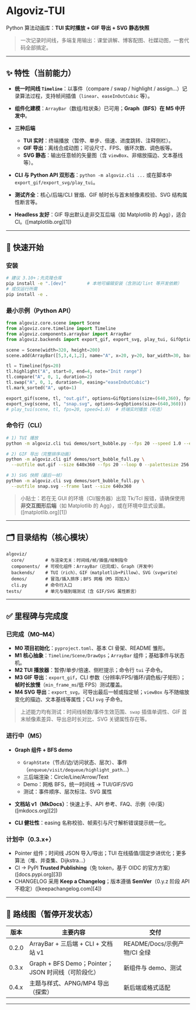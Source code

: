 # Algoviz-TUI

Python 算法动画库：**TUI 实时播放 + GIF 导出 + SVG 静态快照**

> 一次记录时间线，多端复用输出：课堂讲解、博客配图、社媒动图，一套代码全部搞定。

---

## ✨ 特性（当前能力）

* **统一时间线 `Timeline`**：以事件（compare / swap / highlight / assign…）记录算法过程，支持帧间插值（`linear`、`easeInOutCubic` 等）。
* **组件化建模**：`ArrayBar`（数组/柱状条）已可用；**Graph（BFS）在 M5 中开发中**。
* **三种后端**

  * **TUI 实时**：终端播放（暂停、单步、倍速、进度跳转、注释侧栏）。
  * **GIF 导出**：离线合成动图；可设尺寸、FPS、循环次数、调色板等。
  * **SVG 静态**：输出任意帧的矢量图（含 `viewBox`、非缩放描边、文本基线等）。
* **CLI 与 Python API 双形态**：`python -m algoviz.cli ...` 或在脚本中 `export_gif/export_svg/play_tui`。
* **测试齐全**：核心/后端/CLI 冒烟、GIF 帧时长与首末帧像素校验、SVG 结构属性断言等。
* **Headless 友好**：GIF 导出默认走非交互后端（如 Matplotlib 的 Agg），适合 CI。([matplotlib.org][1])

---

## 🧪 快速开始

### 安装

```bash
# 建议 3.10+；先克隆仓库
pip install -e ".[dev]"        # 本地可编辑安装（含测试/lint 等开发依赖）
# 或仅运行所需
pip install -e .
```

### 最小示例（Python API）

```python
from algoviz.core.scene import Scene
from algoviz.core.timeline import Timeline
from algoviz.components.arraybar import ArrayBar
from algoviz.backends import export_gif, export_svg, play_tui, GifOptions, SvgOptions

scene = Scene(width=320, height=200)
scene.add(ArrayBar([5,3,4,1,2], name="A", x=20, y=20, bar_width=30, bar_gap=10, height=140))

tl = Timeline(fps=20)
tl.highlight("A", start=0, end=4, note="Init range")
tl.compare("A", 0, 1, duration=2)
tl.swap("A", 0, 1, duration=8, easing="easeInOutCubic")
tl.mark_sorted("A", upto=1)

export_gif(scene, tl, "out.gif", options=GifOptions(size=(640,360), fps=20, loop=0))
export_svg(scene, tl, "snap.svg", options=SvgOptions(size=(640,360)))     # 默认导出最后一帧
# play_tui(scene, tl, fps=20, speed=1.0)  # 终端实时播放（可选）
```

### 命令行（CLI）

```bash
# 1) TUI 播放
python -m algoviz.cli tui demos/sort_bubble.py --fps 20 --speed 1.0 --exit-after 3

# 2) GIF 导出（完整排序动画）
python -m algoviz.cli gif demos/sort_bubble_full.py \
  --outfile out.gif --size 640x360 --fps 20 --loop 0 --palettesize 256 --subrectangles

# 3) SVG 快照（最后一帧）
python -m algoviz.cli svg demos/sort_bubble_full.py \
  --outfile snap.svg --frame last --size 640x360
```

> 小贴士：若在无 GUI 的环境（CI/服务器）出现 Tk/Tcl 报错，请确保使用 **非交互图形后端**（如 Matplotlib 的 Agg），或在环境中显式设置。([matplotlib.org][1])

---

## 🗂 目录结构（核心模块）

```
algoviz/
  core/        # 与渲染无关：时间线/帧/插值/绘制指令
  components/  # 可视化组件：ArrayBar（已完成）、Graph（开发中）
  backends/    # TUI（rich）、GIF（matplotlib+Pillow）、SVG（svgwrite）
  demos/       # 冒泡/插入排序；BFS 网格（M5 将加入）
  cli.py       # 命令行入口
tests/         # 单元与端到端测试（含 GIF/SVG 属性断言）
```

---

## ✅ 里程碑与完成度

### 已完成（M0–M4）

* **M0 项目初始化**：`pyproject.toml`、基本 CI 骨架、README 雏形。
* **M1 核心抽象**：`Timeline/Scene/DrawOps`；`ArrayBar` 组件；基础事件与状态机。
* **M2 TUI 播放器**：暂停/单步/倍速、侧栏提示；命令行 `tui` 子命令。
* **M3 GIF 导出**：`export_gif`，CLI 参数（分辨率/FPS/循环/调色板/子矩形）；**帧时长放慢**（`min_frame_ms`/低 FPS）测试覆盖。
* **M4 SVG 导出**：`export_svg`，可导出最后一帧或指定帧；`viewBox` 与不随缩放变化的描边、文本基线等属性；CLI `svg` 子命令。

> 上述能力均有测试：时间线帧数/事件生效范围、`swap` 插值单调性、GIF 首末帧像素差异、导出总时长对比、SVG 关键属性存在等。

### 进行中（M5）

* **Graph 组件 + BFS demo**

  * `GraphState`（节点/边/访问状态、层次）、事件（`enqueue/visit/dequeue/highlight_path`…）
  * 三后端渲染：Circle/Line/Arrow/Text
  * Demo：网格 BFS，统一时间线 → TUI/GIF/SVG
  * 测试：事件顺序、层次标注、SVG 属性
* **文档站 v1（MkDocs）**：快速上手、API 参考、FAQ、示例（中/英）([mkdocs.org][2])
* **CLI 健壮性**：easing 名称校验、帧索引与尺寸解析错误提示统一化。

### 计划中（0.3.x+）

* Pointer 组件；时间线 JSON 导入/导出；TUI 在线插值/固定步进优化；更多算法（堆、并查集、Dijkstra…）
* CI → PyPI **Trusted Publishing**（免 token，基于 OIDC 的官方方案）([docs.pypi.org][3])
* CHANGELOG 采用 **Keep a Changelog**；版本遵循 **SemVer**（0.y.z 阶段 API 不稳定）([keepachangelog.com][4])

---

## 🧭 路线图（暂停开发状态）

| 版本    | 主要内容                                    | 交付                     |
| ----- | --------------------------------------- | ---------------------- |
| 0.2.0 | ArrayBar + 三后端 + CLI + 文档站 v1           | README/Docs/示例产物/CI 全绿 |
| 0.3.x | Graph + BFS Demo；Pointer；JSON 时间线（可阶段化） | 新组件与 demo、测试           |
| 0.4.x | 主题与样式、APNG/MP4 导出（探索）                   | 新后端或格式适配               |

---
